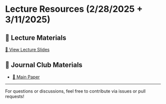 # Lecture Resources (2/28/2025 + 3/11/2025)

## 📖 Lecture Materials
[📂 View Lecture Slides](https://docs.google.com/presentation/d/16cnxqIq-swWbL0PLlbqncC2Nx3-E26fDz7W3wd61mRg/edit?usp=sharing)

## 📑 Journal Club Materials
- [📄 Main Paper](https://www.sciencedirect.com/science/article/pii/S1053811916305481?ref=cra_js_challenge&fr=RR-1)

---

For questions or discussions, feel free to contribute via issues or pull requests!
